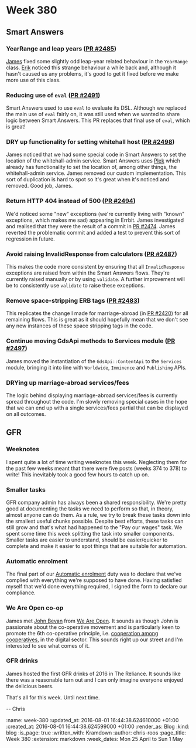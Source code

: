 Week 380
========

## Smart Answers

### YearRange and leap years ([PR #2485][smart-answers-pr-2485])

[James][james-mead] fixed some slightly odd leap-year related behaviour in the `YearRange` class. [Erik][erik-eide] noticed this strange behaviour a while back and, although it hasn't caused us any problems, it's good to get it fixed before we make more use of this class.

### Reducing use of `eval` ([PR #2491][smart-answers-pr-2491])

Smart Answers used to use `eval` to evaluate its DSL. Although we replaced the main use of `eval` fairly on, it was still used when we wanted to share logic between Smart Answers. This PR replaces that final use of `eval`, which is great!

### DRY up functionality for setting whitehall host ([PR #2498][smart-answers-pr-2498])

James noticed that we had some special code in Smart Answers to set the location of the whitehall-admin service. Smart Answers uses [Plek][plek] which already has functionality to set the location of, among other things, the whitehall-admin service. James removed our custom implementation. This sort of duplication is hard to spot so it's great when it's noticed and removed. Good job, James.

### Return HTTP 404 instead of 500 ([PR #2494][smart-answers-pr-2494])

We'd noticed some "new" exceptions (we're currently living with "known" exceptions, which makes me sad) appearing in Errbit. James investigated and realised that they were the result of a commit in [PR #2474][smart-answers-pr-2474]. James reverted the problematic commit and added a test to prevent this sort of regression in future.

### Avoid raising InvalidResponse from calculators ([PR #2487][smart-answers-pr-2487])

This makes the code more consistent by ensuring that all `InvalidResponse` exceptions are raised from within the Smart Answers flows. They're currently raised manually or by using `validate`. A further improvement will be to consistently use `validate` to raise these exceptions.

### Remove space-stripping ERB tags ([PR #2483][smart-answers-pr-2483])

This replicates the change I made for marriage-abroad (in [PR #2420][smart-answers-pr-2420]) for all remaining flows. This is great as it should hopefully mean that we don't see any new instances of these space stripping tags in the code.

### Continue moving GdsApi methods to Services module ([PR #2497][smart-answers-pr-2497])

James moved the instantiation of the `GdsApi::ContentApi` to the `Services` module, bringing it into line with `Worldwide`, `Imminence` and `Publishing` APIs.

### DRYing up marriage-abroad services/fees

The logic behind displaying marriage-abroad services/fees is currently spread throughout the code. I'm slowly removing special cases in the hope that we can end up with a single services/fees partial that can be displayed on all outcomes.

## GFR

### Weeknotes

I spent quite a lot of time writing weeknotes this week. Neglecting them for the past few weeks meant that there were five posts (weeks 374 to 378) to write! This inevitably took a good few hours to catch up on.

### Smaller tasks

GFR company admin has always been a shared responsibility. We're pretty good at documenting the tasks we need to perform so that, in theory, almost anyone can do them. As a rule, we try to break these tasks down into the smallest useful chunks possible. Despite best efforts, these tasks can still grow and that's what had happened to the "Pay our wages" task. We spent some time this week splitting the task into smaller components. Smaller tasks are easier to understand, should be easier/quicker to complete and make it easier to spot things that are suitable for automation.

### Automatic enrolment

The final part of our [Automatic enrolment][automatic-enrolment] duty was to declare that we've complied with everything we're supposed to have done. Having satisfied myself that we'd done everything required, I signed the form to declare our compliance.

### We Are Open co-op

James met [John Bevan][john-bevan] from [We Are Open][we-are-open-coop]. It sounds as though John is passionate about the co-operative movement and is particularly keen to promote the 6th co-operative principle, i.e. [cooperation among cooperatives][coop-6th-principle], in the digital sector. This sounds right up our street and I'm interested to see what comes of it.

### GFR drinks

James hosted the first GFR drinks of 2016 in The Reliance. It sounds like there was a reasonable turn out and I can only imagine everyone enjoyed the delicious beers.

That's all for this week. Until next time.

-- Chris

[automatic-enrolment]: http://www.thepensionsregulator.gov.uk/automatic-enrolment.aspx
[coop-6th-principle]: https://en.wikipedia.org/wiki/Rochdale_Principles#Cooperation_among_cooperatives
[erik-eide]: https://github.com/erikse
[james-mead]: /james-mead
[john-bevan]: http://www.bevangelist.uk/
[plek]: https://github.com/alphagov/plek
[smart-answers-pr-2420]: https://github.com/alphagov/smart-answers/pull/2420
[smart-answers-pr-2474]: https://github.com/alphagov/smart-answers/pull/2474
[smart-answers-pr-2483]: https://github.com/alphagov/smart-answers/pull/2483
[smart-answers-pr-2485]: https://github.com/alphagov/smart-answers/pull/2485
[smart-answers-pr-2487]: https://github.com/alphagov/smart-answers/pull/2487
[smart-answers-pr-2491]: https://github.com/alphagov/smart-answers/pull/2491
[smart-answers-pr-2494]: https://github.com/alphagov/smart-answers/pull/2494
[smart-answers-pr-2497]: https://github.com/alphagov/smart-answers/pull/2497
[smart-answers-pr-2498]: https://github.com/alphagov/smart-answers/pull/2498
[we-are-open-coop]: http://weareopen.coop/

:name: week-380
:updated_at: 2016-08-01 16:44:38.624610000 +01:00
:created_at: 2016-08-01 16:44:38.624599000 +01:00
:render_as: Blog
:kind: blog
:is_page: true
:written_with: Kramdown
:author: chris-roos
:page_title: Week 380
:extension: markdown
:week_dates: Mon 25 April to Sun 1 May

